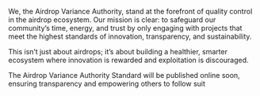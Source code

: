 We, the Airdrop Variance Authority, stand at the forefront of quality control in the airdrop ecosystem. Our mission is clear: to safeguard our community’s time, energy, and trust by only engaging with projects that meet the highest standards of innovation, transparency, and sustainability.

This isn’t just about airdrops; it’s about building a healthier, smarter ecosystem where innovation is rewarded and exploitation is discouraged.

The Airdrop Variance Authority Standard will be published online soon, ensuring transparency and empowering others to follow suit
